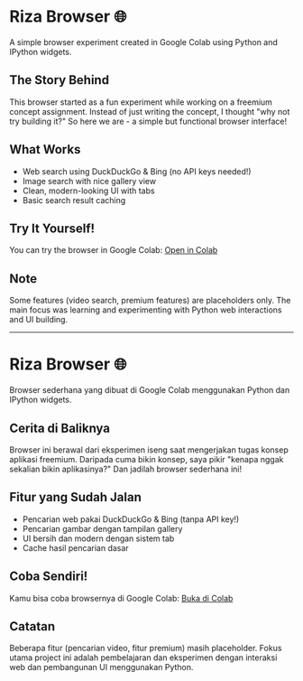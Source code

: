 # Riza Browser 🌐

A simple browser experiment created in Google Colab using Python and IPython widgets.

## The Story Behind
This browser started as a fun experiment while working on a freemium concept assignment. Instead of just writing the concept, I thought "why not try building it?" So here we are - a simple but functional browser interface!

## What Works
- Web search using DuckDuckGo & Bing (no API keys needed!)
- Image search with nice gallery view
- Clean, modern-looking UI with tabs
- Basic search result caching

## Try It Yourself!
You can try the browser in Google Colab:
[Open in Colab](https://colab.research.google.com/drive/1wjqVtGWhAha8BkpPduSLi61rxBYwF0sF?usp=sharing)

## Note
Some features (video search, premium features) are placeholders only. The main focus was learning and experimenting with Python web interactions and UI building.

---

# Riza Browser 🌐

Browser sederhana yang dibuat di Google Colab menggunakan Python dan IPython widgets.

## Cerita di Baliknya
Browser ini berawal dari eksperimen iseng saat mengerjakan tugas konsep aplikasi freemium. Daripada cuma bikin konsep, saya pikir "kenapa nggak sekalian bikin aplikasinya?" Dan jadilah browser sederhana ini!

## Fitur yang Sudah Jalan
- Pencarian web pakai DuckDuckGo & Bing (tanpa API key!)
- Pencarian gambar dengan tampilan gallery
- UI bersih dan modern dengan sistem tab
- Cache hasil pencarian dasar

## Coba Sendiri!
Kamu bisa coba browsernya di Google Colab:
[Buka di Colab](https://colab.research.google.com/drive/1wjqVtGWhAha8BkpPduSLi61rxBYwF0sF?usp=sharing)

## Catatan
Beberapa fitur (pencarian video, fitur premium) masih placeholder. Fokus utama project ini adalah pembelajaran dan eksperimen dengan interaksi web dan pembangunan UI menggunakan Python.
